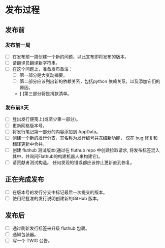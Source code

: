 # 发布过程

## 发布前

### 发布前一周
- [ ] 在发布前一周创建一个新的问题，以此宣布即将发布的版本。
- [ ] 请翻译员翻译新字符串。
- [ ] 在这个问题上，准备发布备注：
  - [ ] 第一部分是大变动摘要。
  - [ ] 第二部分应该列出新的依赖关系，包括python 依赖关系，以及添加它们的原因。
  - [ ]第三部分将是捐款清单。

### 发布前3天
- [ ] 登出发行便笺上(或至少第一部分)。
- [ ] 更新网格版本号。
- [ ] 将发行笔记第一部分的内容添加到 AppData。
- [ ] 创建一个新的发行分支，其名称为发行编号并冻结新功能， 仅在 bug 修复和翻译更新中合并。
- [ ] 创建 fluthub 测试版本(通过在 fluthub repo 中创建拉取请求, 将发布标签混入其中，并询问Flathub的构建机器人来构建它)。
- [ ] 请贡献者测试构造。 任何发现的错误都应该停止更新直到修复。

## 正在完成发布
- [ ] 在版本号的发行分支中标记最后一次提交的版本。
- [ ] 使用经批准的发行说明创建新的GitHub 版本。

## 发布后
- [ ] 通过刷新发行标签来升级 fluthub 包裹。
- [ ] 通知包装器。
- [ ] 写一个 TWIG 公告。
